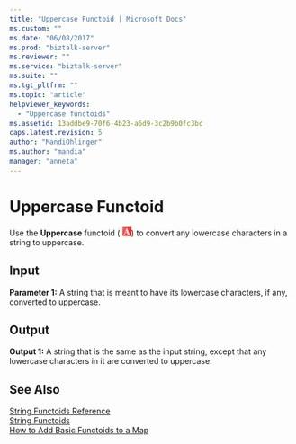 ```yaml
---
title: "Uppercase Functoid | Microsoft Docs"
ms.custom: ""
ms.date: "06/08/2017"
ms.prod: "biztalk-server"
ms.reviewer: ""
ms.service: "biztalk-server"
ms.suite: ""
ms.tgt_pltfrm: ""
ms.topic: "article"
helpviewer_keywords: 
  - "Uppercase functoids"
ms.assetid: 13addbe9-70f6-4b23-a6d9-3c2b9b0fc3bc
caps.latest.revision: 5
author: "MandiOhlinger"
ms.author: "mandia"
manager: "anneta"
---
```

# Uppercase Functoid
Use the **Uppercase** functoid ( ![](../core/media/stringuppercase.gif "stringuppercase")) to convert any lowercase characters in a string to uppercase.  
  
## Input  
 **Parameter 1:** A string that is meant to have its lowercase characters, if any, converted to uppercase.  
  
## Output  
 **Output 1:** A string that is the same as the input string, except that any lowercase characters in it are converted to uppercase.  
  
## See Also  
 [String Functoids Reference](../core/string-functoids-reference.md)   
 [String Functoids](../core/string-functoids.md)   
 [How to Add Basic Functoids to a Map](../core/how-to-add-basic-functoids-to-a-map.md)